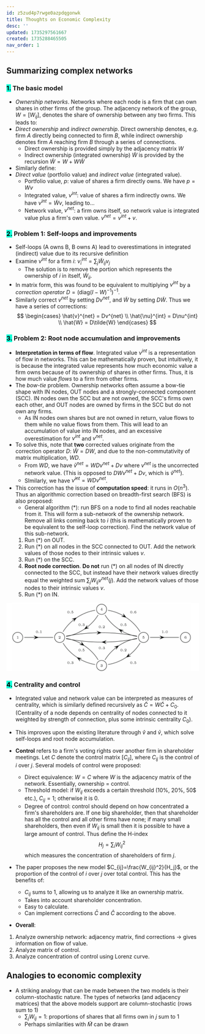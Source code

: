```yaml
---
id: z5zud4p7rwge0azpdqgonwk
title: Thoughts on Economic Complexity
desc: ''
updated: 1735297561667
created: 1735288465505
nav_order: 1
---
```

## Summarizing complex networks

### <span style="background-color: #12ffd7; color: black;">1.</span> The basic model
- *Ownership networks*. Networks where each node is a firm that can own shares in other firms of the group. The adjacency network of the group, $W = [W_{ij}]$, denotes the share of ownership between any two firms. This leads to:
- *Direct ownership* and *indirect ownership*. Direct ownership denotes, e.g. firm $A$ directly being connected to firm $B$, while indirect ownership denotes firm $A$ reaching firm $B$ through a series of connections. 
    - Direct ownership is provided simply by the adjacency matrix  $W$
    - Indirect ownership (integrated ownership) $\tilde{W}$ is provided by the recursion $\tilde{W} = W + W\tilde{W}$
- Similarly define:
- *Direct value* (portfolio value) and *indirect value* (integrated value).
    - Portfolio value, $p$: value of shares a firm directly owns. We have $p=Wv$ 
    - Integrated value, $\nu^{int}$: value of shares a firm indirectly owns. We have $\nu^{int} = \tilde{W}v$, leading to...
    - Network value, $v^{net}$: a firm owns itself, so network value is integrated value plus a firm's own value. $v^{net} = \nu^{int} + v$.

### <span style="background-color: #12ffd7; color: black;">2.</span> Problem 1: Self-loops and improvements
- Self-loops (A owns B, B owns A) lead to overestimations in integrated (indirect) value due to its recursive definition
- Examine $\nu^{int}$ for a firm $i$: $\nu^{int}_i = \sum_{j} \tilde{W}_{ij}v_j$
    - The solution is to remove the portion which represents the ownership of $i$ in itself, $\tilde{W}_{ii}$.
- In matrix form, this was found to be equivalent to multiplying $\nu^{int}$ by a *correction operator* $D = (\text{diag}(I-W)^{-1})^{-1}$.
- Similarly correct $v^{net}$ by setting $Dv^{net}$, and $\tilde{W}$ by setting $D\tilde{W}$. Thus we have a series of corrections:
$$
\begin{cases}
\hat{v}^{net} = Dv^{net} \\
\hat{\nu}^{int} = D\nu^{int} \\
\hat{W} = D\tilde{W}
\end{cases}
$$

### <span style="background-color: #12ffd7; color: black;">3.</span> Problem 2: Root node accumulation and improvements
- **Interpretation in terms of flow**. Integrated value $\nu^{int}$ is a representation of flow in networks. This can be mathematically proven, but intuitively, it is because the integrated value represents how much economic value a firm owns because of its ownership of shares in other firms. Thus, it is how much value *flows* to a firm from other firms.
- The *bow-tie* problem. Ownership networks often assume a bow-tie shape with IN nodes, OUT nodes and a strongly-connected component (SCC). IN nodes own the SCC but are not owned, the SCC's firms own each other, and OUT nodes are owned by firms in the SCC but do not own any firms.
    - As IN nodes own shares but are not owned in return, value flows to them while no value flows from them. This will lead to an accumulation of value into IN nodes, and an excessive overestimation for $\nu^{int}$ and $v^{net}$.
- To solve this, note that **two** corrected values originate from the correction operator $D$: $\hat{W}=DW$, and due to the non-commutativity of matrix multiplication, $WD$.
    - From $WD$, we have $\bar{v}^{net} = WDv^{net} + Dv$ where $v^{net}$ is the uncorrected network value. (This is opposed to $DWv^{net} + Dv$, which is $\hat{v}^{net}$).
    - SImilarly, we have $\bar{\nu}^{int} = WDv^{net}$.
- This correction has the issue of **computation speed**: it runs in $O(n^3)$. Thus an algorithmic correction based on breadth-first search (BFS) is also proposed:
    - General algorithm $(*)$: run BFS on a node to find all nodes reachable from it. This will form a sub-network of the ownership network. Remove all links coming back to $i$ (this is mathematically proven to be equivalent to the self-loop correction). Find the network value of this sub-network.
    1. Run $(*)$ on OUT.
    2. Run $(*)$ on all nodes in the SCC connected to OUT. Add the network values of those nodes to their intrinsic values $v$.
    3. Run $(*)$ on the SCC.
    4. **Root node correction**. **Do not** run $(*)$ on all nodes of IN directly connected to the SCC, but instead have their network values directly equal the weighted sum $\sum_{j}W_{ij}v^{net}(j)$. Add the network values of those nodes to their intrinsic values $v$.
    5. Run $(*)$ on IN.

![alt text](image-3.png)

### <span style="background-color: #12ffd7; color: black;">4.</span> Centrality and control
- Integrated value and network value can be interpreted as measures of centrality, which is similarly defined recursively as 
$\tilde{C} = W\tilde{C} + C_0$. (Centrality of a node depends on centrality of nodes connected to it weighted by strength of connection, plus some intrinsic centrality $C_0$).

- This improves upon the existing literature through $\hat{v}$ and $\bar{v}$, which solve self-loops and root node accumulation.

- **Control** refers to a firm's voting rights over another firm in shareholder meetings. Let $C$ denote the control matrix $[C_{ij}]$, where $C_{ij}$ is the control of $i$ over $j$.  Several models of control were proposed:
    - Direct equivalence: $W = C$ where $W$ is the adjacency matrix of the network. Essentially, ownership = control.
    - Threshold model: if $W_{ij}$ exceeds a certain threshold (10%, 20%, 50$ etc.), $C_{ij} = 1$; otherwise it is 0.
    - Degree of control: control should depend on how concentrated a firm's shareholders are. If one big shareholder, then that shareholder has all the control and all other firms have none; if many small shareholders, then even if $W_{ij}$ is small then it is possible to have a large amount of control. Thus define the H-index
    $$
    H_{j} = \sum_{i} W_{ij}^2
    $$
    which measures the concentration of shareholders of firm $j$. 
- The paper proposes the new model $C_{ij}=\frac{W_{ij}^2}{H_j}$, or the proportion of the control of $i$ over $j$ over total control. This has the benefits of:
    - $C_{ij}$ sums to 1, allowing us to analyze it like an ownership matrix. 
    - Takes into account shareholder concentration.
    - Easy to calculate.
    - Can implement corrections $\bar{C}$ and $\hat{C}$ according to the above.
- **Overall**:
1. Analyze ownership network: adjacency matrix, find corrections -> gives information on flow of value.
2. Analyze matrix of control.
3. Analyze concentration of control using Lorenz curve.

## Analogies to economic complexity
- A striking analogy that can be made between the two models is their column-stochastic nature. The types of networks (and adjacency matrices) that the above models support are column-stochastic (rows sum to 1)
    - $\sum_j W_{ij} = 1$: proportions of shares that all firms own in $j$ sum to 1
    - Perhaps similarities with $\tilde{M}$ can be drawn